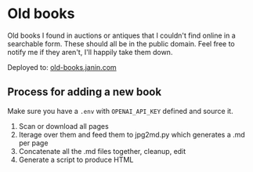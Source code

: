 # Old books

Old books I found in auctions or antiques that I couldn't find online in a searchable form. These should all be in the public domain. Feel free to notify me if they aren't, I'll happily take them down.

Deployed to: [old-books.janin.com](https://old-books.janin.com/)

## Process for adding a new book

Make sure you have a `.env` with `OPENAI_API_KEY` defined and source it.

1. Scan or download all pages
2. Iterage over them and feed them to jpg2md.py which generates a .md per page
3. Concatenate all the .md files together, cleanup, edit
4. Generate a script to produce HTML
